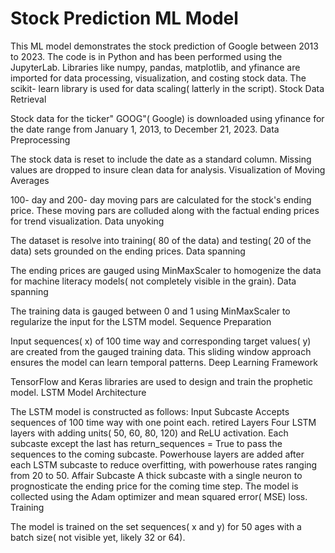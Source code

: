 # Stock Prediction ML Model
 This ML model demonstrates the stock prediction of  Google between 2013 to 2023. The code is in Python and has been 
 performed using the JupyterLab.
 Libraries like numpy, pandas, matplotlib, and yfinance are imported for data processing, visualization, and  costing stock 
 data. 
 The scikit- learn library is used for data scaling(  latterly in the script). 
 Stock Data Retrieval 
 
 Stock data for the ticker" GOOG"( Google) is downloaded using yfinance for the date range from January 1, 2013, to December 
 21, 2023. 
 Data Preprocessing 
 
 The stock data is reset to include the date as a standard column. 
 Missing values are dropped to  insure clean data for analysis. 
 Visualization of Moving Averages 
 
 100- day and 200- day moving  pars are calculated for the stock's  ending price. 
 These moving  pars are colluded along with the  factual  ending prices for trend visualization. 
 Data unyoking 
 
 The dataset is  resolve into training( 80 of the data) and testing( 20 of the data) sets grounded on the  ending prices. 
 Data spanning 
 
 The  ending prices are gauged  using MinMaxScaler to  homogenize the data for machine  literacy models( not completely 
 visible in the  grain). 
 Data spanning 
 
 The training data is gauged  between 0 and 1 using MinMaxScaler to  regularize the input for the LSTM model. 
 Sequence Preparation 
 
 Input sequences( x) of 100 time  way and corresponding target values( y) are created from the gauged  training data. 
 This sliding window approach ensures the model can learn temporal patterns. 
 Deep Learning Framework 
 
 TensorFlow and Keras libraries are used to design and train the prophetic  model. 
 LSTM Model Architecture 
 
 The LSTM model is constructed as follows:
 Input Subcaste Accepts sequences of 100 time  way with one  point each. 
 retired Layers 
 Four LSTM layers with  adding  units( 50, 60, 80, 120) and ReLU activation. Each subcaste except the last has 
 return_sequences =  True to pass the sequences to the coming subcaste. 
 Powerhouse layers are added after each LSTM subcaste to reduce overfitting, with powerhouse rates ranging from 20 to 50. 
 Affair Subcaste A thick subcaste with a single neuron to  prognosticate the  ending price for the coming time step. 
 The model is  collected using the Adam optimizer and mean squared error( MSE) loss. 
 Training 
 
 The model is trained on the  set sequences( x and y) for 50 ages with a batch size( not visible yet, likely 32 or 64). 
